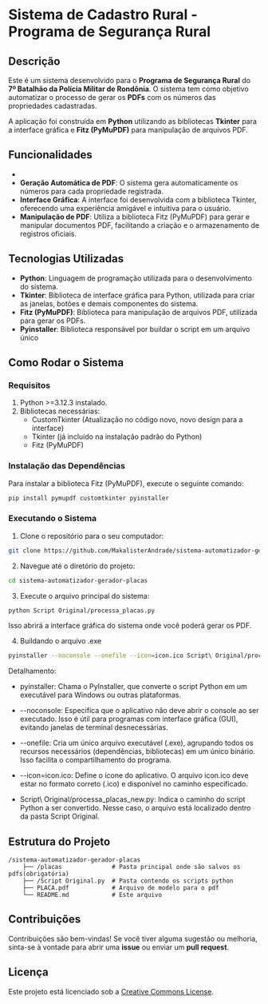 # Sistema de Cadastro Rural - Programa de Segurança Rural

## Descrição

Este é um sistema desenvolvido para o **Programa de Segurança Rural** do **7º Batalhão da Polícia Militar de Rondônia**. O sistema tem como objetivo automatizar o processo de gerar os **PDFs** com os números das propriedades cadastradas.

A aplicação foi construída em **Python** utilizando as bibliotecas **Tkinter** para a interface gráfica e **Fitz (PyMuPDF)** para manipulação de arquivos PDF.

## Funcionalidades

-
- **Geração Automática de PDF**: O sistema gera automaticamente os números  para cada propriedade registrada.
- **Interface Gráfica**: A interface foi desenvolvida com a biblioteca Tkinter, oferecendo uma experiência amigável e intuitiva para o usuário.
- **Manipulação de PDF**: Utiliza a biblioteca Fitz (PyMuPDF) para gerar e manipular documentos PDF, facilitando a criação e o armazenamento de registros oficiais.

## Tecnologias Utilizadas

- **Python**: Linguagem de programação utilizada para o desenvolvimento do sistema.
- **Tkinter**: Biblioteca de interface gráfica para Python, utilizada para criar as janelas, botões e demais componentes do sistema.
- **Fitz (PyMuPDF)**: Biblioteca para manipulação de arquivos PDF, utilizada para gerar os PDFs.
- **Pyinstaller**: Biblioteca responsável por buildar o script em um arquivo único

## Como Rodar o Sistema

### Requisitos

1. Python >=3.12.3 instalado.
2. Bibliotecas necessárias:
   - CustomTkinter (Atualização no código novo, novo design para a interface)
   - Tkinter (já incluído na instalação padrão do Python)
   - Fitz (PyMuPDF)

### Instalação das Dependências

Para instalar a biblioteca Fitz (PyMuPDF), execute o seguinte comando:

```bash
pip install pymupdf customtkinter pyinstaller
```

### Executando o Sistema

1. Clone o repositório para o seu computador:

```bash
git clone https://github.com/MakalisterAndrade/sistema-automatizador-gerador-placas
```

2. Navegue até o diretório do projeto:

```bash
cd sistema-automatizador-gerador-placas
```

3. Execute o arquivo principal do sistema:

```bash
python Script Original/processa_placas.py
```

Isso abrirá a interface gráfica do sistema onde você poderá gerar os PDF.

4. Buildando o arquivo .exe
```bash
pyinstaller --noconsole --onefile --icon=icon.ico Script\ Original/processa_placas_new.py
```
Detalhamento:
* pyinstaller:
Chama o PyInstaller, que converte o script Python em um executável para Windows ou outras plataformas.

* --noconsole:
Especifica que o aplicativo não deve abrir o console ao ser executado. Isso é útil para programas com interface gráfica (GUI), evitando janelas de terminal desnecessárias.

* --onefile:
Cria um único arquivo executável (.exe), agrupando todos os recursos necessários (dependências, bibliotecas) em um único binário. Isso facilita o compartilhamento do programa.

* --icon=icon.ico:
Define o ícone do aplicativo. O arquivo icon.ico deve estar no formato correto (.ico) e disponível no caminho especificado.

* Script\ Original/processa_placas_new.py:
Indica o caminho do script Python a ser convertido. Nesse caso, o arquivo está localizado dentro da pasta Script Original.


## Estrutura do Projeto

```
/sistema-automatizador-gerador-placas
    ├── /placas              # Pasta principal onde são salvos os pdfs(obrigatória)
    ├── /Script Original.py  # Pasta contendo os scripts python
    ├── PLACA.pdf            # Arquivo de modelo para o pdf
    └── README.md            # Este arquivo
```

## Contribuições

Contribuições são bem-vindas! Se você tiver alguma sugestão ou melhoria, sinta-se à vontade para abrir uma **issue** ou enviar um **pull request**.

## Licença

Este projeto está licenciado sob a [Creative Commons License](LICENSE).
